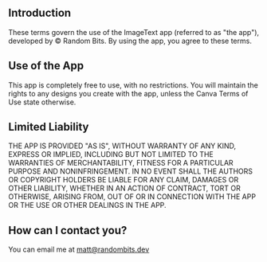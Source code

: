 ## Introduction

These terms govern the use of the ImageText app (referred to as "the app"), developed by © Random Bits. By using the app, you agree to these terms. 

## Use of the App

This app is completely free to use, with no restrictions. You will maintain the rights to any designs you create with the app, unless the Canva Terms of Use state otherwise.

## Limited Liability

THE APP IS PROVIDED "AS IS", WITHOUT WARRANTY OF ANY KIND, EXPRESS OR
IMPLIED, INCLUDING BUT NOT LIMITED TO THE WARRANTIES OF MERCHANTABILITY,
FITNESS FOR A PARTICULAR PURPOSE AND NONINFRINGEMENT. IN NO EVENT SHALL THE
AUTHORS OR COPYRIGHT HOLDERS BE LIABLE FOR ANY CLAIM, DAMAGES OR OTHER
LIABILITY, WHETHER IN AN ACTION OF CONTRACT, TORT OR OTHERWISE, ARISING FROM,
OUT OF OR IN CONNECTION WITH THE APP OR THE USE OR OTHER DEALINGS IN THE
APP.

## How can I contact you?

You can email me at <a href="mailto:matt@randombits.dev">matt@randombits.dev</a>
